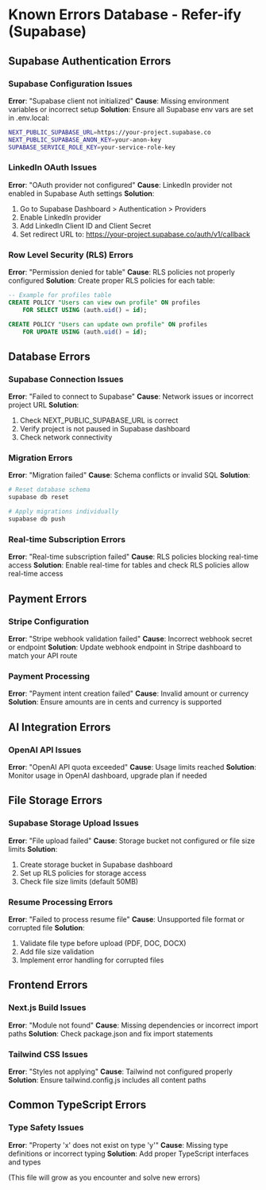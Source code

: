 # Known Errors Database - Refer-ify (Supabase)

## Supabase Authentication Errors

### Supabase Configuration Issues
**Error**: "Supabase client not initialized"
**Cause**: Missing environment variables or incorrect setup
**Solution**: Ensure all Supabase env vars are set in .env.local:
```bash
NEXT_PUBLIC_SUPABASE_URL=https://your-project.supabase.co
NEXT_PUBLIC_SUPABASE_ANON_KEY=your-anon-key
SUPABASE_SERVICE_ROLE_KEY=your-service-role-key
```

### LinkedIn OAuth Issues
**Error**: "OAuth provider not configured"
**Cause**: LinkedIn provider not enabled in Supabase Auth settings
**Solution**: 
1. Go to Supabase Dashboard > Authentication > Providers
2. Enable LinkedIn provider
3. Add LinkedIn Client ID and Client Secret
4. Set redirect URL to: https://your-project.supabase.co/auth/v1/callback

### Row Level Security (RLS) Errors
**Error**: "Permission denied for table"
**Cause**: RLS policies not properly configured
**Solution**: Create proper RLS policies for each table:
```sql
-- Example for profiles table
CREATE POLICY "Users can view own profile" ON profiles
    FOR SELECT USING (auth.uid() = id);

CREATE POLICY "Users can update own profile" ON profiles
    FOR UPDATE USING (auth.uid() = id);
```

## Database Errors

### Supabase Connection Issues
**Error**: "Failed to connect to Supabase"
**Cause**: Network issues or incorrect project URL
**Solution**: 
1. Check NEXT_PUBLIC_SUPABASE_URL is correct
2. Verify project is not paused in Supabase dashboard
3. Check network connectivity

### Migration Errors
**Error**: "Migration failed"
**Cause**: Schema conflicts or invalid SQL
**Solution**: 
```bash
# Reset database schema
supabase db reset

# Apply migrations individually
supabase db push
```

### Real-time Subscription Errors
**Error**: "Real-time subscription failed"
**Cause**: RLS policies blocking real-time access
**Solution**: Enable real-time for tables and check RLS policies allow real-time access

## Payment Errors

### Stripe Configuration
**Error**: "Stripe webhook validation failed"
**Cause**: Incorrect webhook secret or endpoint
**Solution**: Update webhook endpoint in Stripe dashboard to match your API route

### Payment Processing
**Error**: "Payment intent creation failed"
**Cause**: Invalid amount or currency
**Solution**: Ensure amounts are in cents and currency is supported

## AI Integration Errors

### OpenAI API Issues
**Error**: "OpenAI API quota exceeded"
**Cause**: Usage limits reached
**Solution**: Monitor usage in OpenAI dashboard, upgrade plan if needed

## File Storage Errors

### Supabase Storage Upload Issues
**Error**: "File upload failed"
**Cause**: Storage bucket not configured or file size limits
**Solution**: 
1. Create storage bucket in Supabase dashboard
2. Set up RLS policies for storage access
3. Check file size limits (default 50MB)

### Resume Processing Errors
**Error**: "Failed to process resume file"
**Cause**: Unsupported file format or corrupted file
**Solution**: 
1. Validate file type before upload (PDF, DOC, DOCX)
2. Add file size validation
3. Implement error handling for corrupted files

## Frontend Errors

### Next.js Build Issues
**Error**: "Module not found"
**Cause**: Missing dependencies or incorrect import paths
**Solution**: Check package.json and fix import statements

### Tailwind CSS Issues
**Error**: "Styles not applying"
**Cause**: Tailwind not configured properly
**Solution**: Ensure tailwind.config.js includes all content paths

## Common TypeScript Errors

### Type Safety Issues
**Error**: "Property 'x' does not exist on type 'y'"
**Cause**: Missing type definitions or incorrect typing
**Solution**: Add proper TypeScript interfaces and types

(This file will grow as you encounter and solve new errors)